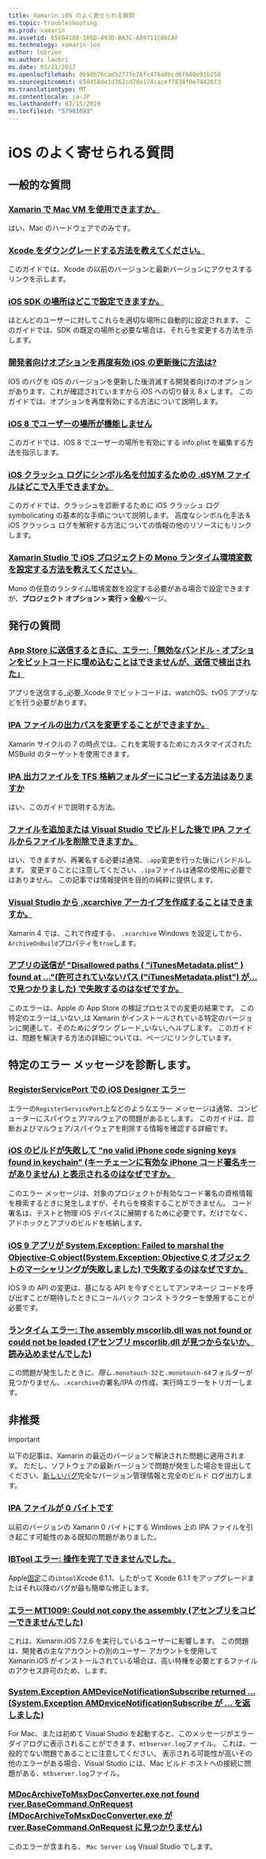 ```yaml
---
title: Xamarin.iOS のよく寄せられる質問
ms.topic: troubleshooting
ms.prod: xamarin
ms.assetid: 65E04188-185D-493D-BA3C-A89711CB6CAF
ms.technology: xamarin-ios
author: lobrien
ms.author: laobri
ms.date: 03/21/2017
ms.openlocfilehash: 8b90b76cad5277fe76fc476a0bcd6f600e91b256
ms.sourcegitcommit: 650458de1d362cd7de174cacef7838f0e74426f3
ms.translationtype: MT
ms.contentlocale: ja-JP
ms.lasthandoff: 03/15/2019
ms.locfileid: "57981693"
---
```

# <a name="ios-frequently-asked-questions"></a>iOS のよく寄せられる質問

## <a name="general-questions"></a>一般的な質問

### <a name="can-i-use-a-mac-vm-with-xamarinmac-vmmd"></a>[Xamarin で Mac VM を使用できますか。](mac-vm.md)
はい、Mac のハードウェアでのみです。

### <a name="how-can-i-downgrade-xcodedowngrade-xcodemd"></a>[Xcode をダウングレードする方法を教えてください。](downgrade-xcode.md)
このガイドでは、Xcode の以前のバージョンと最新バージョンにアクセスするリンクを示します。

### <a name="where-can-i-set-my-ios-sdk-locationsios-sdkmd"></a>[iOS SDK の場所はどこで設定できますか。](ios-sdk.md)
ほとんどのユーザーに対してこれらを適切な場所に自動的に設定されます。 このガイドでは、SDK の既定の場所と必要な場合は、それらを変更する方法を示します。

### <a name="how-can-i-reenable-developer-options-after-updating-iosupdate-developer-optionsmd"></a>[開発者向けオプションを再度有効 iOS の更新後に方法は?](update-developer-options.md)
IOS のバグを iOS のバージョンを更新した後消滅する開発者向けのオプションがあります、これが確認されていますから iOS への切り替え 8.x します。 このガイドでは、オプションを再度有効にする方法について説明します。

### <a name="user-location-not-working-in-ios-8ios8-user-locationmd"></a>[iOS 8 でユーザーの場所が機能しません](ios8-user-location.md)
このガイドでは、iOS 8 でユーザーの場所を有効にする info.plist を編集する方法を指示します。

### <a name="where-can-i-find-the-dsym-file-to-symbolicate-ios-crash-logssymbolicate-ios-crashmd"></a>[iOS クラッシュ ログにシンボル名を付加するための .dSYM ファイルはどこで入手できますか。](symbolicate-ios-crash.md)
このガイドでは、クラッシュを診断するために iOS クラッシュ ログ symbolicating の基本的な手順について説明します。 高度なシンボル化手法 & iOS クラッシュ ログを解釈する方法についての情報の他のリソースにもリンクします。


### <a name="how-do-i-set-mono-runtime-environment-variables-for-ios-projects-in-xamarin-studioxs-mono-runtimemd"></a>[Xamarin Studio で iOS プロジェクトの Mono ランタイム環境変数を設定する方法を教えてください。](xs-mono-runtime.md)
Mono の任意のランタイム環境変数を設定する必要がある場合で設定できますが、**プロジェクト オプション > 実行 > 全般**ページ。

## <a name="publishing-questions"></a>発行の質問

### <a name="error-when-submitting-to-app-store-invalid-bundle---options-not-allowed-to-be-embedded-in-bitcode-are-detected-in-the-submissioninvalid-bundle-bitcodemd"></a>[App Store に送信するときに、エラー:「無効なバンドル - オプションをビットコードに埋め込むことはできませんが、送信で検出された」](invalid-bundle-bitcode.md)

アプリを送信する_必要_Xcode 9 でビットコードは、watchOS、tvOS アプリなどを行う必要があります。

### <a name="can-i-change-the-output-path-of-the-ipa-fileipa-output-pathmd"></a>[IPA ファイルの出力パスを変更することができますか。](ipa-output-path.md)
Xamarin サイクルの 7 の時点では、これを実現するためにカスタマイズされた MSBuild のターゲットを使用できます。

### <a name="how-can-i-copy-ipa-output-files-to-the-tfs-drop-folderipa-tfsmd"></a>[IPA 出力ファイルを TFS 格納フォルダーにコピーする方法はありますか](ipa-tfs.md)
はい、このガイドで説明する方法。

### <a name="can-i-add-files-to-or-remove-files-from-an-ipa-file-after-building-it-in-visual-studiomodify-ipamd"></a>[ファイルを追加または Visual Studio でビルドした後で IPA ファイルからファイルを削除できますか。](modify-ipa.md)
はい、できますが、再署名する必要は通常、`.app`変更を行った後にバンドルします。 変更することに注意してください、`.ipa`ファイルは通常の使用に必要ではありません。 この記事では情報提供を目的の純粋に提供します。

### <a name="is-it-possible-to-create-a-xcarchive-archive-from-visual-studiocreate-xcarchivemd"></a>[Visual Studio から .xcarchive アーカイブを作成することはできますか。](create-xcarchive.md)
Xamarin 4 では、これで作成する、 `.xcarchive` Windows を設定してから、`ArchiveOnBuild`プロパティを`true`します。

### <a name="why-does-my-app-submission-fail-with-disallowed-paths--itunesmetadataplist--found-at--itunesmetadata-disallowed-pathsmd"></a>[アプリの送信が "Disallowed paths ( "iTunesMetadata.plist" ) found at ..."\(許可されていないパス ("iTunesMetadata.plist") が...で見つかりました\) で失敗するのはなぜですか。](itunesmetadata-disallowed-paths.md)
このエラーは、Apple の App Store の検証プロセスでの変更の結果です。 この特定のエラーは_いない_は Xamarin がインストールされている特定のバージョンに関連して、そのためにダウン グレード_いない_ヘルプします。 このガイドは、問題を解決する方法の詳細については、ページにリンクしています。


## <a name="diagnosing-specific-error-messages"></a>特定のエラー メッセージを診断します。

### <a name="ios-designer-error-with-registerserviceporterror-registerserviceportmd"></a>[RegisterServicePort での iOS Designer エラー](error-registerserviceport.md)
エラーの`RegisterServicePort`上などのようなエラー メッセージは通常、コンピューターにスパイウェア/マルウェアの問題があるとします。 このガイドは、診断およびマルウェア/スパイウェアを削除する情報を確認する詳細です。

### <a name="why-does-my-ios-build-fail-with-no-valid-iphone-code-signing-keys-found-in-keychainno-codesigning-keysmd"></a>[iOS のビルドが失敗して "no valid iPhone code signing keys found in keychain" (キーチェーンに有効な iPhone コード署名キーがありません) と表示されるのはなぜですか。](no-codesigning-keys.md)
このエラー メッセージは、対象のプロジェクトが有効なコード署名の資格情報を検索するときに発生しますが、それらを検索することができません。 コード署名は、テストと物理 iOS デバイスに展開するために必要です。だけでなく、アドホックとアプリのビルドを格納します。

### <a name="why-does-my-ios-9-app-fail-with-systemexception-failed-to-marshal-the-objective-c-objectexception-marshal-obj-cmd"></a>[iOS 9 アプリが System.Exception: Failed to marshal the Objective-C object\(System.Exception: Objective C オブジェクトのマーシャリングが失敗しました\) で失敗するのはなぜですか。](exception-marshal-obj-c.md)
IOS 9 の API の変更は、基になる API を今すぐとしてアンマネージ コードを呼び出すことが期待したときにコールバック コンス トラクターを使用することが必要です。

### <a name="runtime-error-the-assembly-mscorlibdll-was-not-found-or-could-not-be-loadederror-mscorlib-not-foundmd"></a>[ランタイム エラー: The assembly mscorlib.dll was not found or could not be loaded (アセンブリ mscorlib.dll が見つからないか、読み込めませんでした)](error-mscorlib-not-found.md)
この問題が発生したときに、*隠し*`.monotouch-32`と`.monotouch-64`フォルダーが見つかりません、`.xcarchive`の署名/IPA の作成、実行時エラーをトリガーします。

## <a name="deprecated"></a>非推奨

> [!IMPORTANT]
> 以下の記事は、Xamarin の最近のバージョンで解決された問題に適用されます。 ただし、ソフトウェアの最新バージョンで問題が発生した場合を提出してください、[新しいバグ](~/cross-platform/troubleshooting/questions/howto-file-bug.md)完全なバージョン管理情報と完全のビルド ログ出力します。



### <a name="ipa-file-is-0-bytesipa-zero-bytesmd"></a>[IPA ファイルが 0 バイトです](ipa-zero-bytes.md)
以前のバージョンの Xamarin 0 バイトにする Windows 上の IPA ファイルを引き起こす可能性のある既知の問題がありました。

### <a name="ibtool-error-the-operation-couldnt-be-completederror-ibtoolmd"></a>[IBTool エラー: 操作を完了できませんでした。](error-ibtool.md)
Apple[固定](https://developer.apple.com/library/ios/releasenotes/DeveloperTools/RN-Xcode/Chapters/xc6_release_notes.html)この`ibtool`Xcode 6.1.1、したがって Xcode 6.1.1 をアップグレードまたはそれ以降のバグが最も簡単な修正します。

### <a name="error-mt1009-could-not-copy-the-assemblyerror-mt1009md"></a>[エラー MT1009: Could not copy the assembly (アセンブリをコピーできませんでした)](error-mt1009.md)
これは、Xamarin.iOS 7.2.6 を実行しているユーザーに影響します。 この問題は、開発者の主なアカウントの別のユーザー アカウントを使用して Xamarin.iOS がインストールされている場合は、高い特権を必要とするファイルのアクセス許可のため、します。

### <a name="systemexception-amdevicenotificationsubscribe-returned-exception-amddevicenotificationsubscribemd"></a>[System.Exception AMDeviceNotificationSubscribe returned ... (System.Exception AMDeviceNotificationSubscribe が ... を返しました)](exception-amddevicenotificationsubscribe.md)
For Mac、または初めて Visual Studio を起動すると、このメッセージがエラー ダイアログに表示されることができます、`mtbserver.log`ファイル。 これは、一般的でない問題であることに注意してください。 表示される可能性が高いその他のエラーがある場合、Visual Studio には、Mac ビルド ホストへの接続に問題がある、`mtbserver.log`ファイル。

### <a name="mdocarchivetomsxdocconverterexe-not-found-rverbasecommandonrequestmdocarchivetomsxdocconverter-not-foundmd"></a>[MDocArchiveToMsxDocConverter.exe not found rver.BaseCommand.OnRequest (MDocArchiveToMsxDocConverter.exe が rver.BaseCommand.OnRequest に見つかりません)](mdocarchivetomsxdocconverter-not-found.md)
このエラーが含まれる、 `Mac Server Log` Visual Studio でします。
